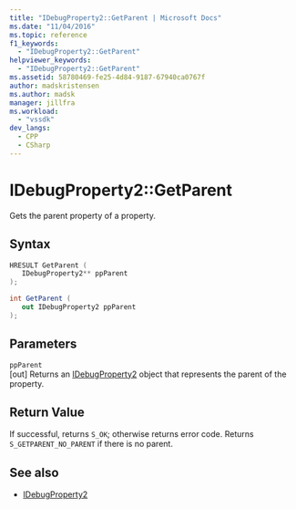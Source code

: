 ```yaml
---
title: "IDebugProperty2::GetParent | Microsoft Docs"
ms.date: "11/04/2016"
ms.topic: reference
f1_keywords:
  - "IDebugProperty2::GetParent"
helpviewer_keywords:
  - "IDebugProperty2::GetParent"
ms.assetid: 58780469-fe25-4d84-9187-67940ca0767f
author: madskristensen
ms.author: madsk
manager: jillfra
ms.workload:
  - "vssdk"
dev_langs:
  - CPP
  - CSharp
---
```

# IDebugProperty2::GetParent
Gets the parent property of a property.

## Syntax

```cpp
HRESULT GetParent ( 
   IDebugProperty2** ppParent
);
```

```csharp
int GetParent ( 
   out IDebugProperty2 ppParent
);
```

## Parameters
`ppParent`\
[out] Returns an [IDebugProperty2](../../../extensibility/debugger/reference/idebugproperty2.md) object that represents the parent of the property.

## Return Value
 If successful, returns `S_OK`; otherwise returns error code. Returns `S_GETPARENT_NO_PARENT` if there is no parent.

## See also
- [IDebugProperty2](../../../extensibility/debugger/reference/idebugproperty2.md)